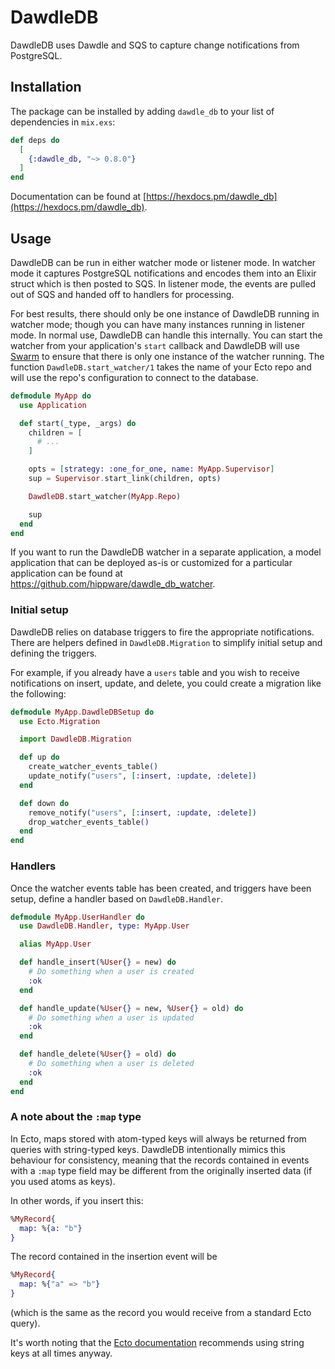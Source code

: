 # DawdleDB

DawdleDB uses Dawdle and SQS to capture change notifications from PostgreSQL.

## Installation

The package can be installed by adding `dawdle_db` to your list of
dependencies in `mix.exs`:

```elixir
def deps do
  [
    {:dawdle_db, "~> 0.8.0"}
  ]
end
```

Documentation can be found at [https://hexdocs.pm/dawdle_db](https://hexdocs.pm/dawdle_db).

## Usage

DawdleDB can be run in either watcher mode or listener mode. In watcher mode it
captures PostgreSQL notifications and encodes them into an Elixir struct which
is then posted to SQS. In listener mode, the events are pulled out of SQS and
handed off to handlers for processing.

For best results, there should only be one instance of DawdleDB running in
watcher mode; though you can have many instances running in listener mode. In
normal use, DawdleDB can handle this internally. You can start the watcher from
your application's `start` callback and DawdleDB will use [Swarm] to ensure that
there is only one instance of the watcher running. The function
`DawdleDB.start_watcher/1` takes the name of your Ecto repo and will use the
repo's configuration to connect to the database.

```elixir
defmodule MyApp do
  use Application

  def start(_type, _args) do
    children = [
      # ...
    ]

    opts = [strategy: :one_for_one, name: MyApp.Supervisor]
    sup = Supervisor.start_link(children, opts)

    DawdleDB.start_watcher(MyApp.Repo)

    sup
  end
end
```

If you want to run the DawdleDB watcher in a separate application, a model
application that can be deployed as-is or customized for a particular
application can be found at https://github.com/hippware/dawdle_db_watcher.


### Initial setup

DawdleDB relies on database triggers to fire the appropriate notifications.
There are helpers defined in `DawdleDB.Migration` to simplify initial setup
and defining the triggers.

For example, if you already have a `users` table and you wish to receive
notifications on insert, update, and delete, you could create a migration like
the following:

```elixir
defmodule MyApp.DawdleDBSetup do
  use Ecto.Migration

  import DawdleDB.Migration

  def up do
    create_watcher_events_table()
    update_notify("users", [:insert, :update, :delete])
  end

  def down do
    remove_notify("users", [:insert, :update, :delete])
    drop_watcher_events_table()
  end
end
```

### Handlers

Once the watcher events table has been created, and triggers have been setup,
define a handler based on `DawdleDB.Handler`.

```elixir
defmodule MyApp.UserHandler do
  use DawdleDB.Handler, type: MyApp.User

  alias MyApp.User

  def handle_insert(%User{} = new) do
    # Do something when a user is created
    :ok
  end

  def handle_update(%User{} = new, %User{} = old) do
    # Do something when a user is updated
    :ok
  end

  def handle_delete(%User{} = old) do
    # Do something when a user is deleted
    :ok
  end
end
```

### A note about the `:map` type

In Ecto, maps stored with atom-typed keys will always be
returned from queries with string-typed keys. DawdleDB intentionally mimics this
behaviour for consistency, meaning that the records contained in events with a
`:map` type field may be different from the originally inserted data (if you
used atoms as keys).

In other words, if you insert this:

```elixir
%MyRecord{
  map: %{a: "b"}
}
```

The record contained in the insertion event will be

```elixir
%MyRecord{
  map: %{"a" => "b"}
}
```

(which is the same as the record you would receive from a standard Ecto query).

It's worth noting that the
[Ecto documentation](https://hexdocs.pm/ecto/Ecto.Schema.html#module-the-map-type)
recommends using string keys at all times anyway.

[Swarm]: https://github.com/bitwalker/swarm
